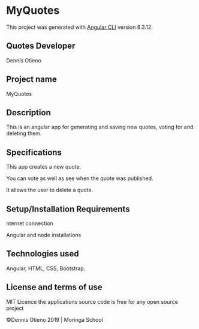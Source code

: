# MyQuotes

This project was generated with [Angular CLI](https://github.com/angular/angular-cli) version 8.3.12.

## Quotes Developer

Dennis Otieno

## Project name

MyQuotes

## Description

This is an angular app for generating and saving new quotes, voting for and deleting them.

## Specifications

This app creates a new quote.

You can vote as well as see when the quote was published.

It allows the user to delete a quote.

## Setup/Installation Requirements

nternet connection

Angular and node installations

## Technologies used

Angular, HTML, CSS, Bootstrap.

## License and terms of use
MIT Licence the applications source code is free for any open source project

©Dennis Otieno 2019 | Moringa School